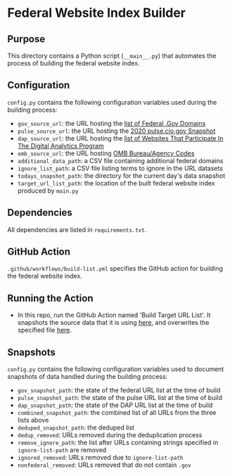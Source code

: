 # Federal Website Index Builder

## Purpose

This directory contains a Python script (`__main__.py`) that automates the process
of building the federal website index.

## Configuration

`config.py` contains the following configuration variables used during the building process:

- `gov_source_url`: the URL hosting the [list of Federal .Gov Domains](https://github.com/GSA/federal-website-index/blob/main/source-data/dotgov-registry-federal.md)
- `pulse_source_url`: the URL hosting the [2020 pulse.cio.gov Snapshot](https://github.com/GSA/federal-website-index/blob/main/source-data/pulse-snapshot.md)
- `dap_source_url`: the URL hosting the [list of Websites That Participate In The Digital Analytics Program](https://github.com/GSA/federal-website-index/blob/main/source-data/dap.md)
- `omb_source_url`: the URL hosting [OMB Bureau/Agency Codes](https://github.com/GSA/federal-website-index/blob/main/source-data/omb-codes.md)
- `additional_data_path`: a CSV file containing additional federal domains
- `ignore_list_path`: a CSV file listing terms to ignore in the URL datasets
- `todays_snapshot_path`: the directory for the current day's data snapshot
- `target_url_list_path`: the location of the built federal website index produced by `main.py`

## Dependencies

All dependencies are listed in `requirements.txt`.

## GitHub Action

`.github/workflows/build-list.yml` specifies the GitHub action for building the
federal website index.

## Running the Action

- In this repo, run the GitHub Action named 'Build Target URL List'. It snapshots the source data that it is using [here](https://github.com/GSA/federal-website-index/tree/main/data/snapshots), and overwrites the specified file [here](https://github.com/GSA/federal-website-index/tree/main/data).

## Snapshots

`config.py` contains the following configuration variables used to document snapshots of data handled during the building process:

- `gov_snapshot_path`: the state of the federal URL list at the time of build
- `pulse_snapshot_path`: the state of the pulse URL list at the time of build
- `dap_snapshot_path`: the state of the DAP URL list at the time of build
- `combined_snapshot_path`: the combined list of all URLs from the three lists above
- `deduped_snapshot_path`: the deduped list
- `dedup_removed`: URLs removed during the deduplication process
- `remove_ignore_path`: the list after URLs containing strings specified in `ignore-list-path` are removed
- `ignored_removed`: URLs removed due to `ignore-list-path`
- `nonfederal_removed`: URLs removed that do not contain `.gov`
